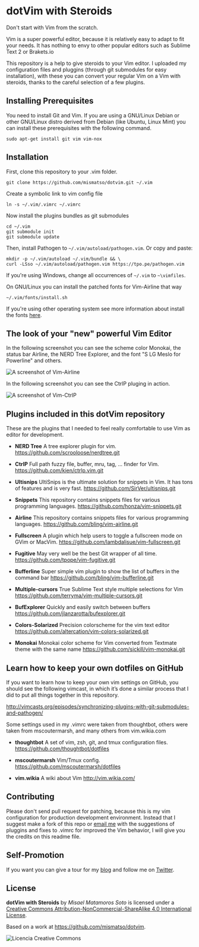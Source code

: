 # dotVim with Steroids

Don't start with Vim from the scratch.

Vim is a super powerful editor, because it is relatively easy to adapt to fit your needs. It has nothing to envy to other popular editors such as Sublime Text 2 or Brakets.io

This repository is a help to give steroids to your Vim editor. I uploaded my configuration files and pluggins (through git submodules for easy installation), with these you can convert your regular Vim on a Vim with steroids, thanks to the careful selection of a few plugins.

## Installing Prerequisites

You need to install Git and Vim. If you are using a GNU/Linux Debian or other GNU/Linux distro derived from Debian (like Ubuntu, Linux Mint) you can install these prerequisites with the following command.

    sudo apt-get install git vim vim-nox

## Installation

First, clone this repository to your .vim folder.

    git clone https://github.com/mismatso/dotvim.git ~/.vim

Create a symbolic link to vim config file

    ln -s ~/.vim/.vimrc ~/.vimrc

Now install the plugins bundles as git submodules

    cd ~/.vim
    git submodule init
    git submodule update

Then, install Pathogen to `~/.vim/autoload/pathogen.vim`. Or copy and paste:

    mkdir -p ~/.vim/autoload ~/.vim/bundle && \
    curl -LSso ~/.vim/autoload/pathogen.vim https://tpo.pe/pathogen.vim

If you're using Windows, change all occurrences of `~/.vim` to `~\vimfiles`.

On GNU/Linux you can install the patched fonts for Vim-Airline that way

    ~/.vim/fonts/install.sh

If you're using other operating system see more information about install the fonts [here](https://powerline.readthedocs.org/en/latest/installation.html#fonts-installation).

## The look of your "new" powerful Vim Editor

In the following screenshot you can see the scheme color Monokai, the status bar Airline, the NERD Tree Explorer, and the font "S LG Meslo for Powerline" and others.

![A screenshot of Vim-Airline](https://s3.amazonaws.com/mismatso/public/vim/screenshots/vim-airline.png  "Vim-Airline")

In the following screenshot you can see the CtrlP pluging in action.

![A screenshot of Vim-CtrlP](https://s3.amazonaws.com/mismatso/public/vim/screenshots/vim-ctrlp.png  "Vim-CtrlP")


## Plugins included in this dotVim repository

These are the plugins that I needed to feel really comfortable to use Vim as editor for development.

* **NERD Tree**
A tree explorer plugin for vim.
https://github.com/scrooloose/nerdtree.git

* **CtrlP**
Full path fuzzy file, buffer, mru, tag, ... finder for Vim.
https://github.com/kien/ctrlp.vim.git

* **Ultisnips**
UltiSnips is the ultimate solution for snippets in Vim. It has tons of features and is very fast.
https://github.com/SirVer/ultisnips.git

* **Snippets**
This repository contains snippets files for various programming languages.
https://github.com/honza/vim-snippets.git

* **Airline**
This repository contains snippets files for various programming languages.
https://github.com/bling/vim-airline.git

* **Fullscreen**
A plugin which help users to toggle a fullscreen mode on GVim or MacVim.
https://github.com/lambdalisue/vim-fullscreen.git

* **Fugitive**
May very well be the best Git wrapper of all time.
https://github.com/tpope/vim-fugitive.git

* **Bufferline**
Super simple vim plugin to show the list of buffers in the command bar
https://github.com/bling/vim-bufferline.git

* **Multiple-cursors**
True Sublime Text style multiple selections for Vim
https://github.com/terryma/vim-multiple-cursors.git

* **BufExplorer**
Quickly and easily switch between buffers
https://github.com/jlanzarotta/bufexplorer.git

* **Colors-Solarized**
Precision colorscheme for the vim text editor
https://github.com/altercation/vim-colors-solarized.git

* **Monokai**
Monokai color scheme for Vim converted from Textmate theme with the same name
https://github.com/sickill/vim-monokai.git


## Learn how to keep your own dotfiles on GitHub

If you want to learn how to keep your own vim settings on GitHub, you should see the following vimcast, in which it’s done a similar process that I did to put all things together in this repository.

http://vimcasts.org/episodes/synchronizing-plugins-with-git-submodules-and-pathogen/

Some settings used in my .vimrc were taken from thoughtbot, others were taken from mscoutermarsh, and many others from vim.wikia.com

* **thoughtbot**
A set of vim, zsh, git, and tmux configuration files.
https://github.com/thoughtbot/dotfiles

* **mscoutermarsh**
Vim/Tmux config.
https://github.com/mscoutermarsh/dotfiles

* **vim.wikia**
A wiki about Vim
http://vim.wikia.com/


## Contributing

Please don't send pull request for patching, because this is my vim configuration for production development environment. Instead that I suggest make a fork of this repo or [email me](mailto:mismatso@gmail.com)  with the suggestions of pluggins and fixes to .vimrc for improved the Vim behavior, I will give you the credits on this readme file.


## Self-Promotion

If you want you can give a tour for my [blog](http://www.mizaqblog.com) and follow me on [Twitter](https://twitter.com/mismatso).


## License

**dotVim with Steroids** by *Misael Matamoros Soto* is licensed under a [Creative Commons Attribution-NonCommercial-ShareAlike 4.0 International License](http://creativecommons.org/licenses/by-nc-sa/4.0/).

Based on a work at https://github.com/mismatso/dotvim.

![Licencia Creative Commons](https://i.creativecommons.org/l/by-nc-sa/4.0/88x31.png) 
